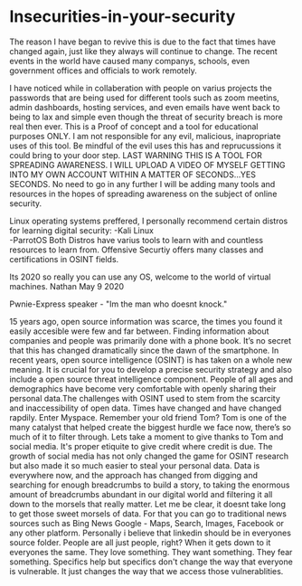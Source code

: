# Insecurities-in-your-security

The reason I have began to revive this is due to the fact that times have changed again, just like they always will continue to change. The recent events in the world have caused many companys, schools, even government offices and officials to work remotely.

I have noticed while in collaberation with people on varius projects the passwords that are being
used for different tools such as zoom meetins, admin dashboards, hosting services, and even emails
have went back to being to lax and simple even though the threat of security breach is more real then 
ever. This is a Proof of concept and a tool for educational purposes ONLY. I am not responsible for any evil, 
malicious, inapropriate uses of this tool. Be mindful of the evil uses this has and reprucussions it could 
bring to your door step. LAST WARNING THIS IS A TOOL FOR SPREADING AWARENESS. I WILL UPLOAD A VIDEO OF 
MYSELF GETTING INTO MY OWN ACCOUNT WITHIN A MATTER OF SECONDS...YES SECONDS. No need to go in any further
I will be adding many tools and resources in the hopes of spreading awareness on the subject of online
security.

Linux operating systems preffered, I personally recommend certain distros for learning digital security:
-Kali Linux  
-ParrotOS
Both Distros have varius tools to learn with and countless resources to learn from. Offensive Securtiy offers
many classes and certifications in OSINT fields. 

Its 2020 so really you can use any OS, welcome to the world of virtual machines. 
Nathan May 9 2020

Pwnie-Express speaker - "Im the man who doesnt knock."

15 years ago, open source information was scarce, the times you found it easily accesible were few and far between. Finding information about companies and people was primarily done with a phone book. It’s no secret that this has changed dramatically since the dawn of the smartphone. In recent years, open source intelligence (OSINT) is has taken on a whole new meaning. It is crucial for you to develop a precise security strategy and also include a open source threat intelligence component. People of all ages and demographics have become very comfortable with openly sharing their personal data.The challenges with OSINT used to stem from the scarcity and inaccessibility of open data. Times have changed and have changed rapdily. Enter Myspace. Remember your old friend Tom? Tom is one of the many catalyst that helped create the biggest hurdle we face now, there’s so much of it to filter through. Lets take a moment to give thanks to Tom and social media. It's proper etiquite to give credit where credit is due. The growth of social media has not only changed the game for OSINT research but also made it so much easier to steal your personal data. Data is everywhere now, and the approach has changed from digging and searching for enough breadcrumbs to build a story, to taking the enormous amount of breadcrumbs abundant in our digital world and filtering it all down to the morsels that really matter.  Let me be clear, it doesnt take long to get those sweet morsels of data. For that you can go to traditional news sources such as Bing News Google - Maps, Search, Images, Facebook or any other platform. Personally i believe that linkedin should be in everyones source folder. 
People are all just people, right? When it gets down to it everyones the same. They love something. They want something. They fear something. Specifics help but specifics don't change the way that everyone is vulnerable. It just changes the way that we access those vulnerablities.


